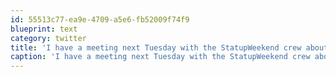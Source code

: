 ```yaml
---
id: 55513c77-ea9e-4709-a5e6-fb52009f74f9
blueprint: text
category: twitter
title: 'I have a meeting next Tuesday with the StatupWeekend crew about an Okanagan event. Who else wants to help plan?'
caption: 'I have a meeting next Tuesday with the StatupWeekend crew about an Okanagan event. Who else wants to help plan?'
---
```

